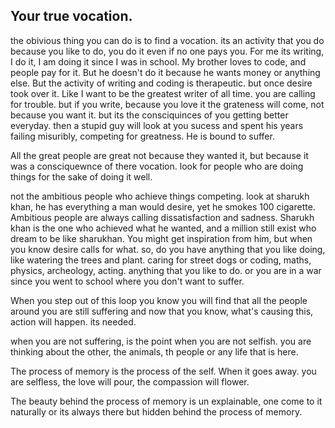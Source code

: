 ## Your true vocation.
the obivious thing you can do is to find a vocation. its an activity that you do because you like to do, you do it even if no one pays you. For me its writing, I do it, I am doing it since I was in school. My brother loves to code, and people pay for it. But he doesn't do it because he wants money or anything else. But the activity of writing and coding is therapeutic. but once desire took over it. Like I want to be the greatest writer of all time. you are calling for trouble.
but if you write, because you love it the grateness will come, not because you want it. but its the consciquinces of you getting better everyday. then a stupid guy will look at you sucess and spent his years failing misuribly, competing for greatness. He is bound to suffer.

All the great people are great not because they wanted it, but because it was a consciquewnce of there vocation. look for people who are doing things for the sake of doing it well.

not the ambitious people who achieve things competing. look at sharukh khan, he has everything a man would desire, yet he smokes 100 cigarette. Ambitious people are always calling dissatisfaction and sadness. Sharukh khan is the one who achieved what he wanted, and a million still exist who dream to be like sharukhan. You might get inspiration from him, but when you know desire calls for what. 
so, do you have anything that you like doing, like watering the trees and plant. caring for street dogs or coding, maths, physics, archeology, acting. anything that you like to do. or you are in a war since you went to school where you don't want to suffer.

When you step out of this loop you know you will find that all the people around you are still suffering and now that you know, what's causing this, action will happen. its needed.

when you are not suffering, is the point when you are not selfish. you are thinking about the other, the animals, th people or any life that is here.

The process of memory is the process of the self. When it goes away. you are selfless, the love will pour, the compassion will flower.

The beauty behind the process of memory is un explainable, one come to it naturally or its always there but hidden behind the process of memory.